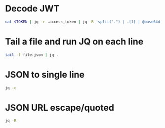 # Decode JWT

```bash
cat $TOKEN | jq -r .access_token | jq -R 'split(".") | .[1] | @base64d | fromjson'
```

# Tail a file and run JQ on each line

```bash
tail -f file.json | jq .
```

# JSON to single line

```bash
jq -c
```

# JSON URL escape/quoted

``` bash
jq -R
```

